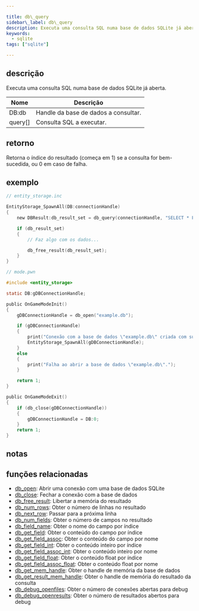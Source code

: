 ```yaml
---

title: db\_query
sidebar\_label: db\_query
description: Executa uma consulta SQL numa base de dados SQLite já aberta.
keywords:
  - sqlite
tags: ["sqlite"]

---
```


## descrição

Executa uma consulta SQL numa base de dados SQLite já aberta.

| Nome     | Descrição                            |
| -------- | ------------------------------------ |
| DB\:db   | Handle da base de dados a consultar. |
| query\[] | Consulta SQL a executar.             |

## retorno

Retorna o índice do resultado (começa em 1) se a consulta for bem-sucedida, ou 0 em caso de falha.

## exemplo

```c
// entity_storage.inc

EntityStorage_SpawnAll(DB:connectionHandle)
{
    new DBResult:db_result_set = db_query(connectionHandle, "SELECT * FROM `entities`");

    if (db_result_set)
    {
        // Faz algo com os dados...

        db_free_result(db_result_set);
    }
}
```

```c
// mode.pwn

#include <entity_storage>

static DB:gDBConnectionHandle;

public OnGameModeInit()
{
    gDBConnectionHandle = db_open("example.db");

    if (gDBConnectionHandle)
    {
        print("Conexão com a base de dados \"example.db\" criada com sucesso.");
        EntityStorage_SpawnAll(gDBConnectionHandle);
    }
    else
    {
        print("Falha ao abrir a base de dados \"example.db\".");
    }

    return 1;
}

public OnGameModeExit()
{
    if (db_close(gDBConnectionHandle))
    {
        gDBConnectionHandle = DB:0;
    }
    return 1;
}
```

## notas

## funções relacionadas

* [db\_open](db_open): Abrir uma conexão com uma base de dados SQLite
* [db\_close](db_close): Fechar a conexão com a base de dados
* [db\_free\_result](db_free_result): Libertar a memória do resultado
* [db\_num\_rows](db_num_rows): Obter o número de linhas no resultado
* [db\_next\_row](db_next_row): Passar para a próxima linha
* [db\_num\_fields](db_num_fields): Obter o número de campos no resultado
* [db\_field\_name](db_field_name): Obter o nome do campo por índice
* [db\_get\_field](db_get_field): Obter o conteúdo do campo por índice
* [db\_get\_field\_assoc](db_get_field_assoc): Obter o conteúdo do campo por nome
* [db\_get\_field\_int](db_get_field_int): Obter o conteúdo inteiro por índice
* [db\_get\_field\_assoc\_int](db_get_field_assoc_int): Obter o conteúdo inteiro por nome
* [db\_get\_field\_float](db_get_field_float): Obter o conteúdo float por índice
* [db\_get\_field\_assoc\_float](db_get_field_assoc_float): Obter o conteúdo float por nome
* [db\_get\_mem\_handle](db_get_mem_handle): Obter o handle de memória da base de dados
* [db\_get\_result\_mem\_handle](db_get_result_mem_handle): Obter o handle de memória do resultado da consulta
* [db\_debug\_openfiles](db_debug_openfiles): Obter o número de conexões abertas para debug
* [db\_debug\_openresults](db_debug_openresults): Obter o número de resultados abertos para debug
